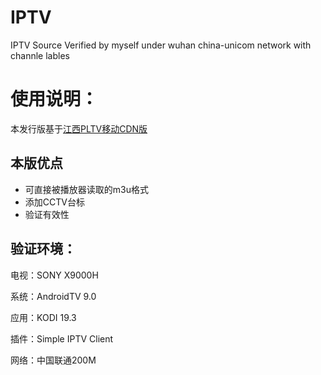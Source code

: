 # IPTV
IPTV Source Verified by myself under wuhan china-unicom network with channle lables

# 使用说明：
本发行版基于[江西PLTV移动CDN版](https://github.com/SPX372928/MyIPTV/blob/master/%E6%B1%9F%E8%A5%BFPLTV%E7%A7%BB%E5%8A%A8CDN%E7%89%88.txt)

## 本版优点
- 可直接被播放器读取的m3u格式
- 添加CCTV台标
- 验证有效性

## 验证环境：
电视：SONY X9000H

系统：AndroidTV 9.0

应用：KODI 19.3

插件：Simple IPTV Client

网络：中国联通200M
